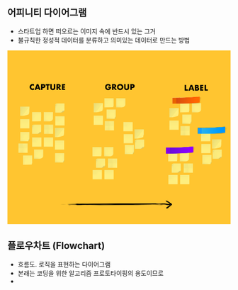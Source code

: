 
## 어피니티 다이어그램

- 스타트업 하면 떠오르는 이미지 속에 반드시 있는 그거
- 불규칙한 정성적 데이터를 분류하고 의미있는 데이터로 만드는 방법

![](attachments/Pasted%20image%2020241119015813.png)

## 플로우차트 (Flowchart)

- 흐름도. 로직을 표현하는 다이어그램
- 본래는 코딩을 위한 알고리즘 프로토타이핑의 용도이므로 
- 